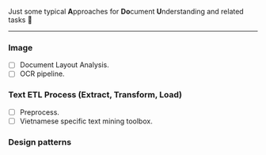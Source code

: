 Just some typical **A**pproaches for **Do**cument **U**nderstanding and related tasks :book:

---

### Image

- [ ] Document Layout Analysis.
- [ ] OCR pipeline.

### Text ETL Process (Extract, Transform, Load)

- [ ] Preprocess.
- [ ] Vietnamese specific text mining toolbox. 

### Design patterns

